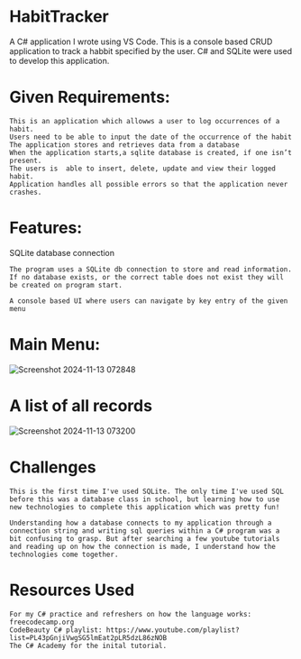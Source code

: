 # HabitTracker

A C# application I wrote using VS Code.
This is a console based CRUD application to track a habbit specified by the user. C# and SQLite were used to develop this application.

# Given Requirements:

    This is an application which allowws a user to log occurrences of a habit.
    Users need to be able to input the date of the occurrence of the habit
    The application stores and retrieves data from a database
    When the application starts,a sqlite database is created, if one isn’t present.
    The users is  able to insert, delete, update and view their logged habit.
    Application handles all possible errors so that the application never crashes.

# Features:

SQLite database connection

    The program uses a SQLite db connection to store and read information.
    If no database exists, or the correct table does not exist they will be created on program start.

    A console based UI where users can navigate by key entry of the given menu

# Main Menu:

![Screenshot 2024-11-13 072848](https://github.com/user-attachments/assets/176d9061-7b0b-4857-83a4-1b2fd1648dee)

# A list of all records

![Screenshot 2024-11-13 073200](https://github.com/user-attachments/assets/e276b7a0-7fc3-4f28-a586-a248690dbc40)

# Challenges

    This is the first time I've used SQLite. The only time I've used SQL before this was a database class in school, but learning how to use new technologies to complete this application which was pretty fun!

    Understanding how a database connects to my application through a connection string and writing sql queries within a C# program was a bit confusing to grasp. But after searching a few youtube tutorials and reading up on how the connection is made, I understand how the technologies come together.

# Resources Used

    For my C# practice and refreshers on how the language works: freecodecamp.org
    CodeBeauty C# playlist: https://www.youtube.com/playlist?list=PL43pGnjiVwgSG5lmEat2pLR5dzL86zNOB
    The C# Academy for the inital tutorial.
